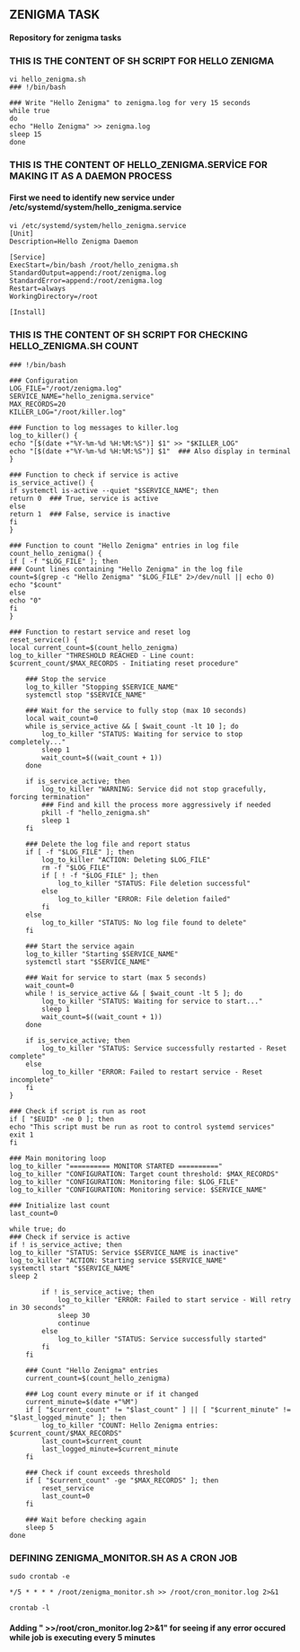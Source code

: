 ## ZENIGMA TASK
#### Repository for zenigma tasks


### THIS IS THE CONTENT OF SH SCRIPT FOR HELLO ZENIGMA
    vi hello_zenigma.sh
    ### !/bin/bash
    
    ### Write "Hello Zenigma" to zenigma.log for very 15 seconds
    while true
    do
    echo "Hello Zenigma" >> zenigma.log
    sleep 15
    done


### THIS IS THE CONTENT OF HELLO_ZENIGMA.SERVİCE FOR MAKING IT AS A DAEMON PROCESS

#### First we need to identify new service under /etc/systemd/system/hello_zenigma.service
    vi /etc/systemd/system/hello_zenigma.service
    [Unit]
    Description=Hello Zenigma Daemon
    
    [Service]
    ExecStart=/bin/bash /root/hello_zenigma.sh
    StandardOutput=append:/root/zenigma.log
    StandardError=append:/root/zenigma.log
    Restart=always
    WorkingDirectory=/root
    
    [Install]
### THIS IS THE CONTENT OF SH SCRIPT FOR CHECKING HELLO_ZENIGMA.SH COUNT
    ### !/bin/bash
    
    ### Configuration
    LOG_FILE="/root/zenigma.log"
    SERVICE_NAME="hello_zenigma.service"
    MAX_RECORDS=20
    KILLER_LOG="/root/killer.log"
    
    ### Function to log messages to killer.log
    log_to_killer() {
    echo "[$(date +"%Y-%m-%d %H:%M:%S")] $1" >> "$KILLER_LOG"
    echo "[$(date +"%Y-%m-%d %H:%M:%S")] $1"  ### Also display in terminal
    }
    
    ### Function to check if service is active
    is_service_active() {
    if systemctl is-active --quiet "$SERVICE_NAME"; then
    return 0  ### True, service is active
    else
    return 1  ### False, service is inactive
    fi
    }
    
    ### Function to count "Hello Zenigma" entries in log file
    count_hello_zenigma() {
    if [ -f "$LOG_FILE" ]; then
    ### Count lines containing "Hello Zenigma" in the log file
    count=$(grep -c "Hello Zenigma" "$LOG_FILE" 2>/dev/null || echo 0)
    echo "$count"
    else
    echo "0"
    fi
    }
    
    ### Function to restart service and reset log
    reset_service() {
    local current_count=$(count_hello_zenigma)
    log_to_killer "THRESHOLD REACHED - Line count: $current_count/$MAX_RECORDS - Initiating reset procedure"
    
        ### Stop the service
        log_to_killer "Stopping $SERVICE_NAME"
        systemctl stop "$SERVICE_NAME"
        
        ### Wait for the service to fully stop (max 10 seconds)
        local wait_count=0
        while is_service_active && [ $wait_count -lt 10 ]; do
            log_to_killer "STATUS: Waiting for service to stop completely..."
            sleep 1
            wait_count=$((wait_count + 1))
        done
        
        if is_service_active; then
            log_to_killer "WARNING: Service did not stop gracefully, forcing termination"
            ### Find and kill the process more aggressively if needed
            pkill -f "hello_zenigma.sh"
            sleep 1
        fi
        
        ### Delete the log file and report status
        if [ -f "$LOG_FILE" ]; then
            log_to_killer "ACTION: Deleting $LOG_FILE"
            rm -f "$LOG_FILE"
            if [ ! -f "$LOG_FILE" ]; then
                log_to_killer "STATUS: File deletion successful"
            else
                log_to_killer "ERROR: File deletion failed"
            fi
        else
            log_to_killer "STATUS: No log file found to delete"
        fi
        
        ### Start the service again
        log_to_killer "Starting $SERVICE_NAME"
        systemctl start "$SERVICE_NAME"
        
        ### Wait for service to start (max 5 seconds)
        wait_count=0
        while ! is_service_active && [ $wait_count -lt 5 ]; do
            log_to_killer "STATUS: Waiting for service to start..."
            sleep 1
            wait_count=$((wait_count + 1))
        done
        
        if is_service_active; then
            log_to_killer "STATUS: Service successfully restarted - Reset complete"
        else
            log_to_killer "ERROR: Failed to restart service - Reset incomplete"
        fi
    }
    
    ### Check if script is run as root
    if [ "$EUID" -ne 0 ]; then
    echo "This script must be run as root to control systemd services"
    exit 1
    fi
    
    ### Main monitoring loop
    log_to_killer "========== MONITOR STARTED =========="
    log_to_killer "CONFIGURATION: Target count threshold: $MAX_RECORDS"
    log_to_killer "CONFIGURATION: Monitoring file: $LOG_FILE"
    log_to_killer "CONFIGURATION: Monitoring service: $SERVICE_NAME"
    
    ### Initialize last count
    last_count=0
    
    while true; do
    ### Check if service is active
    if ! is_service_active; then
    log_to_killer "STATUS: Service $SERVICE_NAME is inactive"
    log_to_killer "ACTION: Starting service $SERVICE_NAME"
    systemctl start "$SERVICE_NAME"
    sleep 2
    
            if ! is_service_active; then
                log_to_killer "ERROR: Failed to start service - Will retry in 30 seconds"
                sleep 30
                continue
            else
                log_to_killer "STATUS: Service successfully started"
            fi
        fi
        
        ### Count "Hello Zenigma" entries
        current_count=$(count_hello_zenigma)
        
        ### Log count every minute or if it changed
        current_minute=$(date +"%M")
        if [ "$current_count" != "$last_count" ] || [ "$current_minute" != "$last_logged_minute" ]; then
            log_to_killer "COUNT: Hello Zenigma entries: $current_count/$MAX_RECORDS"
            last_count=$current_count
            last_logged_minute=$current_minute
        fi
        
        ### Check if count exceeds threshold
        if [ "$current_count" -ge "$MAX_RECORDS" ]; then
            reset_service
            last_count=0
        fi
        
        ### Wait before checking again
        sleep 5
    done
### DEFINING ZENIGMA_MONITOR.SH AS A CRON JOB

    sudo crontab -e
    
    */5 * * * * /root/zenigma_monitor.sh >> /root/cron_monitor.log 2>&1
    
    crontab -l
#### Adding " >>/root/cron_monitor.log 2>&1" for seeing if any error occured while job is executing every 5 minutes

